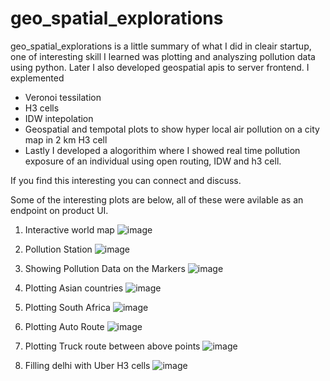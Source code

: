 # geo_spatial_explorations
geo_spatial_explorations is a little summary of what I did in cleair startup, one of interesting skill I learned was plotting and analyszing pollution data using python. Later I also developed geospatial apis to server frontend. I explemented 
- Veronoi tessilation 
- H3 cells 
- IDW intepolation 
- Geospatial and tempotal plots to show hyper local air pollution on a city map in 2 km H3 cell 
- Lastly I developed a alogorithim where I showed real time pollution exposure of an individual using open routing, IDW and h3 cell.

If you find this interesting you can connect and discuss.

Some of the interesting plots are below, all of these were avilable as an endpoint on product UI.
1. Interactive world map
![image](https://user-images.githubusercontent.com/25322710/193629434-7a8b6dec-4f5d-4959-918c-5de697f8ea03.png)

2. Pollution Station 
![image](https://user-images.githubusercontent.com/25322710/193629585-3fc71c15-b5fd-41ff-abd0-1100fb255b17.png)

3. Showing Pollution Data on the Markers 
![image](https://user-images.githubusercontent.com/25322710/193630165-870f7342-a81e-4d05-bff1-7dbb7d9de930.png)

4. Plotting Asian countries 
![image](https://user-images.githubusercontent.com/25322710/193629814-92235054-e1c7-48ac-af29-e062777cc036.png)

5. Plotting South Africa 
![image](https://user-images.githubusercontent.com/25322710/193629953-763fbb03-2b2a-4113-a801-0b6d36fa7e35.png)

6. Plotting Auto Route 
![image](https://user-images.githubusercontent.com/25322710/193630273-303e21b2-51b6-410f-aa32-113a81e290f9.png)

7. Plotting Truck route between above points 
![image](https://user-images.githubusercontent.com/25322710/193630377-751fea35-690e-4a8b-8a00-2ec219ee5592.png)

8. Filling delhi with Uber H3 cells 
![image](https://user-images.githubusercontent.com/25322710/193879716-c5561391-ee59-4dd4-9cf4-000d3f085bf3.png)

